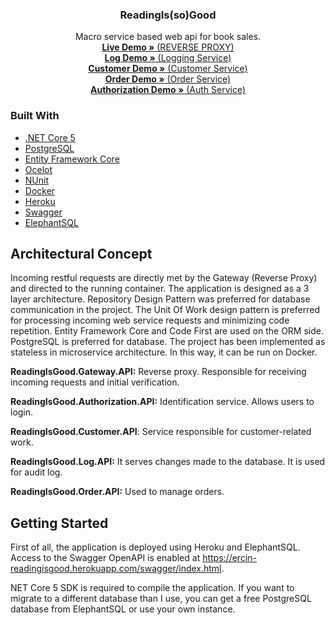   <h3 align="center">ReadingIs(so)Good</h3>

  <p align="center">
    Macro service based web api for book sales.
    <br />
    <a href="https://https://ercin-readingisgood.herokuapp.com/swagger/index.html"><strong>Live Demo »</strong> (REVERSE PROXY)</a>
    <br />
    <a href="https://https://ercin-readingisgood-log.herokuapp.com/swagger/index.html"><strong>Log Demo »</strong> (Logging Service)</a>
    <br />
    <a href="https://https://ercin-readingisgood-customer.herokuapp.com/swagger/index.html"><strong>Customer Demo »</strong> (Customer Service)</a>
    <br />
    <a href="https://https://ercin-readingisgood-order.herokuapp.com/swagger/index.html"><strong>Order Demo »</strong> (Order Service)</a>
    <br />
    <a href="https://https://ercin-readingisgood-auth.herokuapp.com/swagger/index.html"><strong>Authorization Demo »</strong> (Auth Service)</a>  
  </p>

### Built With

* [.NET Core 5](https://en.wikipedia.org/wiki/.NET_Core)
* [PostgreSQL](https://www.postgresql.org/)
* [Entity Framework Core](https://en.wikipedia.org/wiki/Entity_Framework)
* [Ocelot](https://github.com/ThreeMammals/Ocelot)
* [NUnit](https://nunit.org/)
* [Docker](https://www.docker.com/)
* [Heroku](https://www.heroku.com/)
* [Swagger](https://swagger.io/)
* [ElephantSQL](https://www.elephantsql.com/)

## Architectural Concept

Incoming restful requests are directly met by the Gateway (Reverse Proxy) and directed to the running container. The application is designed as a 3 layer architecture. Repository Design Pattern was preferred for database communication in the project. The Unit Of Work design pattern is preferred for processing incoming web service requests and minimizing code repetition. Entity Framework Core and Code First are used on the ORM side. PostgreSQL is preferred for database. The project has been implemented as stateless in microservice architecture. In this way, it can be run on Docker.

**ReadingIsGood.Gateway.API:** Reverse proxy. Responsible for receiving incoming requests and initial verification.

**ReadingIsGood.Authorization.API:** Identification service. Allows users to login.

**ReadingIsGood.Customer.API**: Service responsible for customer-related work.

**ReadingIsGood.Log.API:** It serves changes made to the database. It is used for audit log.

**ReadingIsGood.Order.API:** Used to manage orders.

## Getting Started

First of all, the application is deployed using Heroku and ElephantSQL. Access to the Swagger OpenAPI is enabled at https://ercin-readingisgood.herokuapp.com/swagger/index.html.

NET Core 5 SDK is required to compile the application. If you want to migrate to a different database than I use, you can get a free PostgreSQL database from ElephantSQL or use your own instance.
